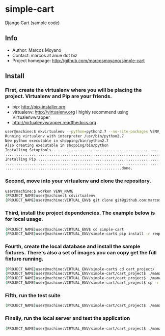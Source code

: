 simple-cart
===========

Django Cart (sample code)

## Info

+ Author: Marcos Moyano
+ Contact: marcos at anue dot biz
+ Project homepage: http://github.com/marcosmoyano/simple-cart

## Install

### First, create the virtualenv where you will be placing the project. Virtualenv and Pip are your friends.
+ pip: http://pip-installer.org
+ virtualenv: http://virtualenv.org
I highly recommend using Virtualenvwrapper
+ http://virtualenvwrapper.readthedocs.org

```sh
user@machine:$ mkvirtualenv --python=python2.7 --no-site-packages VENV_NAME
Running virtualenv with interpreter /usr/bin/python2.7
New python executable in shopping/bin/python2.7
Also creating executable in shopping/bin/python
Installing Setuptools.........................................................................................................................$
....................................................................................................done.
Installing Pip.................................................................................................................................
...............................................................................................................................................
.....................................................done.

```

### Second, move into your virtualenv and clone the repository.

```sh
user@machine:$ workon VENV_NAME
(PROJECT_NAME)user@machine:$ cdvirtualenv
(PROJECT_NAME)user@machine:VIRTUAL_ENV$ git clone git@github.com:marcosmoyano/simple-cart.git
```

### Third, install the project dependencies. The example below is for local usage.

```sh
(PROJECT_NAME)user@machine:VIRTUAL_ENV$ cd simple-cart
(PROJECT_NAME)user@machine:VIRTUAL_ENV/simple-cart$ pip install -r requirements/local.txt
```

### Fourth, create the local database and install the sample fixtures. There's also a set of images you can copy get the full fixture running.

```sh
(PROJECT_NAME)user@machine:VIRTUAL_ENV/simple-cart$ cd cart_project/
(PROJECT_NAME)user@machine:VIRTUAL_ENV/simple-cart/cart_project$ ./manage.py syncdb --settings=cart_project.settings.local
(PROJECT_NAME)user@machine:VIRTUAL_ENV/simple-cart/cart_project$ ./manage.py migrate --settings=cart_project.settings.local
(PROJECT_NAME)user@machine:VIRTUAL_ENV/simple-cart/cart_project$ cp -r stores/fixtures/media/* media/


```

### Fifth, run the test suite
```sh
(PROJECT_NAME)user@machine:VIRTUAL_ENV/simple-cart/cart_project$ ./manage.py test --settings=cart_project.settings.test
```

### Finally, run the local server and test the application

```sh
(PROJECT_NAME)user@machine:VIRTUAL_ENV/simple-cart/cart_project$ ./manage.py runserver --settings=cart_project.settings.local

```
